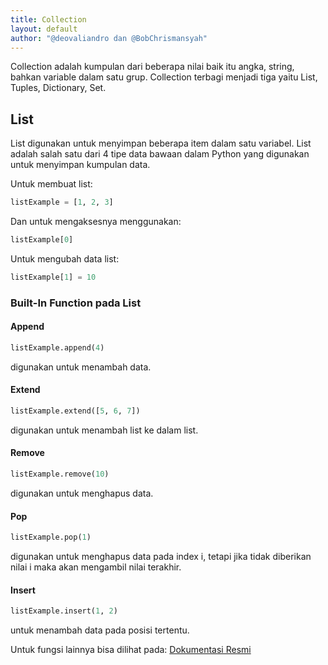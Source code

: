 ```yaml
---
title: Collection
layout: default
author: "@deovaliandro dan @BobChrismansyah"
---
```


Collection adalah kumpulan dari beberapa nilai baik itu angka, string, bahkan variable
dalam satu grup. Collection terbagi menjadi tiga yaitu List, Tuples, Dictionary, Set.

## List

List digunakan untuk menyimpan beberapa item dalam satu variabel. List adalah salah
satu dari 4 tipe data bawaan dalam Python yang digunakan untuk menyimpan kumpulan
data.

Untuk membuat list:

```python
listExample = [1, 2, 3]
```

Dan untuk mengaksesnya menggunakan:

```python
listExample[0]
```

Untuk mengubah data list:

```python
listExample[1] = 10
```

### Built-In Function pada List

#### Append

```python
listExample.append(4)
```

digunakan untuk menambah data.

#### Extend

```python
listExample.extend([5, 6, 7])
```

digunakan untuk menambah list ke dalam list.

#### Remove

```python
listExample.remove(10)
```

digunakan untuk menghapus data.

#### Pop

```python
listExample.pop(1)
```

digunakan untuk menghapus data pada index i, tetapi jika tidak diberikan nilai i
maka akan mengambil nilai terakhir.

#### Insert

```python
listExample.insert(1, 2)
```

untuk menambah data pada posisi tertentu.


Untuk fungsi lainnya bisa dilihat pada: [Dokumentasi Resmi](https://docs.python.org/3/tutorial/datastructures.html)